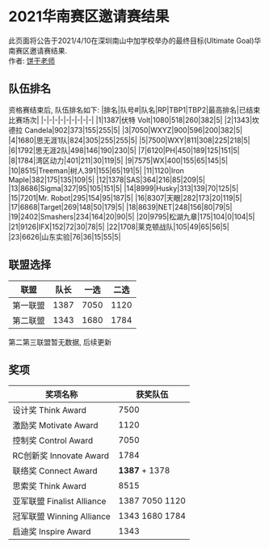 # 2021华南赛区邀请赛结果
此页面将公告于2021/4/10在深圳南山中加学校举办的最终目标(Ultimate Goal)华南赛区邀请赛结果.   
作者: [饼干老师](https://github.com/ToiletCommander)

## 队伍排名
资格赛结束后, 队伍排名如下:
|排名|队号#|队名|RP|TBP1|TBP2|最高排名|已结束比赛场次|
|-|-|-|-|-|-|-|-|-|
|1|1387|伏特 Volt|1080|518|260|382|5|
|2|1343|坎德拉 Candela|902|373|155|255|5|
|3|7050|WXYZ|900|596|200|382|5|
|4|1680|思无涯1队|824|305|255|255|5|
|5|7500|WXY|811|308|225|218|5|
|6|1792|思无涯2队|498|146|190|230|5|
|7|6120|PH|450|189|125|151|5|
|8|1784|湾区动力|401|211|30|119|5|
|9|7575|WX|400|155|65|145|5|
|10|8515|Treeman|树人391|155|65|191|5|
|11|1120|Iron Maple|382|175|135|109|5|
|12|1378|SAS|364|216|85|209|5|
|13|8686|Sigma|327|95|105|151|5|
|14|8999|Husky|313|139|70|125|5|
|15|7201|Mr. Robot|295|154|95|187|5|
|16|8307|天眼|282|173|20|119|5|
|17|6868|Target|269|148|50|179|5|
|18|8639|NET|248|156|80|79|5|
|19|2402|Smashers|234|164|20|90|5|
|20|9795|松湖九章|175|104|0|104|5|
|21|9126|IFX|152|72|30|78|5|
|22|1708|莱克顿战队|105|49|65|56|5|
|23|6626|山东实验|76|36|15|55|5|

## 联盟选择
|联盟|队长|一选|二选|
|-|-|-|-|
|第一联盟|1387|7050|1120|
|第二联盟|1343|1680|1784|

第二第三联盟暂无数据, 后续更新

## 奖项

|奖项名称|获奖队伍|
|-|-|
|设计奖 Think Award|7500|
|激励奖 Motivate Award|1120|
|控制奖 Control Award|7050|
|RC创新奖 Innovate Award|1784|
|联络奖 Connect Award|**1387** + 1378|
|思索奖 Think Award|8515|
|亚军联盟 Finalist Alliance|1387 7050 1120|
|冠军联盟 Winning Alliance|1343 1680 1784|
|启迪奖 Inspire Award|1343|